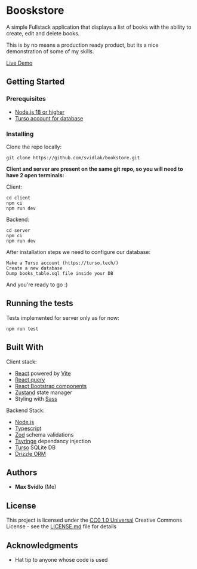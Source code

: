 # Booskstore 

A simple Fullstack application that displays a list of books with the ability to create, edit and delete books.

This is by no means a production ready product, but its a nice demonstration of some of my skills.

[Live Demo](http://18.201.37.94:3000/)

## Getting Started



### Prerequisites

- [Node.js 18 or higher](https://nodejs.org/en)
- [Turso account for database](https://turso.tech/)

### Installing
Clone the repo locally:

    git clone https://github.com/svidlak/bookstore.git


**Client and server are present on the same git repo, so you will need to have 2 open terminals:**

Client:

    cd client
    npm ci
    npm run dev

Backend:

    cd server
    npm ci
    npm run dev

After installation steps we need to configure our database:

    Make a Turso account (https://turso.tech/)
    Create a new database
    Dump books_table.sql file inside your DB

And you're ready to go :)
## Running the tests

Tests implemented for server only as for now:

    npm run test


## Built With
Client stack:
- [React](https://react.dev/) powered by [Vite](https://vitejs.dev/)
- [React query](https://tanstack.com/query/v3/)
- [React Bootstrap components](https://react-bootstrap.netlify.app/)
- [Zustand](https://zustand-demo.pmnd.rs/) state manager
- Styling with [Sass](https://sass-lang.com/)

Backend Stack:
- [Node.js](https://nodejs.org/en)
- [Typescript](https://www.typescriptlang.org/)
- [Zod](https://zod.dev/) schema validations
- [Tsyringe](https://github.com/microsoft/tsyringe) dependancy injection 
- [Turso](https://turso.tech/) SQLite DB
- [Drizzle ORM](https://orm.drizzle.team/)

## Authors

  - **Max Svidlo** (Me)

## License

This project is licensed under the [CC0 1.0 Universal](LICENSE.md)
Creative Commons License - see the [LICENSE.md](LICENSE.md) file for
details

## Acknowledgments

  - Hat tip to anyone whose code is used